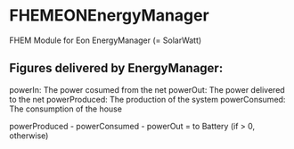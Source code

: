 # FHEMEONEnergyManager
FHEM Module for Eon EnergyManager (= SolarWatt)

## Figures delivered by EnergyManager:

powerIn: The power cosumed from the net
powerOut: The power delivered to the net
powerProduced: The production of the system
powerConsumed: The consumption of the house

powerProduced - powerConsumed - powerOut = to Battery (if > 0, otherwise)
